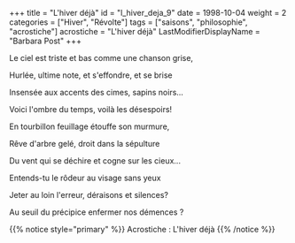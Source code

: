 +++
title = "L'hiver déjà"
id = "l_hiver_deja_9"
date = 1998-10-04
weight = 2
categories = ["Hiver", "Révolte"]
tags = ["saisons", "philosophie", "acrostiche"]
acrostiche = "L'hiver déjà"
LastModifierDisplayName = "Barbara Post"
+++

Le ciel est triste et bas comme une chanson grise,

Hurlée, ultime note, et s'effondre, et se brise

Insensée aux accents des cimes, sapins noirs...

Voici l'ombre du temps, voilà les désespoirs!

En tourbillon feuillage étouffe son murmure,

Rêve d'arbre gelé, droit dans la sépulture

Du vent qui se déchire et cogne sur les cieux...

Entends-tu le rôdeur au visage sans yeux

Jeter au loin l'erreur, déraisons et silences?

Au seuil du précipice enfermer nos démences ?

{{% notice style="primary" %}}
Acrostiche : L'hiver déjà
{{% /notice %}}
